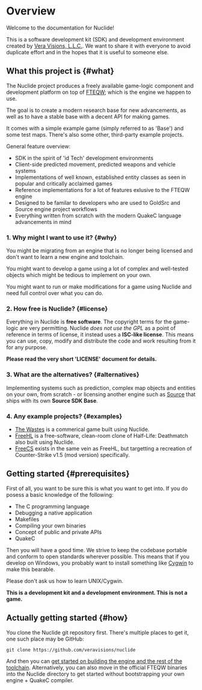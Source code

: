 # Overview

Welcome to the documentation for Nuclide!

This is a software development kit (SDK) and development environment created by [Vera Visions, L.L.C.](https://www.vera-visions.com/). We want to share it with everyone to avoid duplicate effort and in the hopes that it is useful to someone else.

## What this project is {#what}

The Nuclide project produces a freely available game-logic component and 
development platform on top of [FTEQW](https://www.fteqw.org); which is the engine we happen to use.

The goal is to create a modern research base for new advancements, as well
as to have a stable base with a decent API for making games.

It comes with a simple example game (simply referred to as 'Base') and some test maps. There's also some other, third-party example projects.

General feature overview:

- SDK in the spirit of 'id Tech' development environments
- Client-side predicted movement, predicted weapons and vehicle systems
- Implementations of well known, established entity classes as seen in popular and critically acclaimed games
- Reference implementations for a lot of features exlusive to the FTEQW engine
- Designed to be familar to developers who are used to GoldSrc and Source engine
  project workflows
- Everything written from scratch with the modern QuakeC language advancements in mind

### 1. Why might I want to use it? {#why}

You might be migrating from an engine that is no longer being licensed and don't want to learn a new engine and toolchain.

You might want to develop a game using a lot of complex and well-tested objects
which might be tedious to implement on your own.

You might want to run or make modifications for a game using Nuclide and need full
control over what you can do.

### 2. How free is Nuclide? {#license}

Everything in Nuclide is **free software**. The copyright terms for the game-logic are
very permitting. Nuclide *does not use the GPL* as a point of reference in terms of license, it instead uses a **ISC-like license**. This means you can use, copy, modify and
distribute the code and work resulting from it for any purpose.

**Please read the very short 'LICENSE' document for details.**

### 3. What are the alternatives? {#alternatives}

Implementing systems such as prediction, complex map objects and entities on
your own, from scratch - or licensing another engine such as [Source](https://partner.steamgames.com/doc/sdk/uploading/distributing_source_engine) that ships with its own **Source SDK Base**.

### 4. Any example projects? {#examples}

- [The Wastes](https://store.steampowered.com/app/793670) is a commerical game built using Nuclide.
- [FreeHL](https://www.github.com/eukara/freehl) is a free-software, clean-room clone of Half-Life: Deathmatch also built using Nuclide.
- [FreeCS](https://www.github.com/eukara/freecs) exists in the same vein as FreeHL, but targetting a recreation of Counter-Strike v1.5 (mod version) specifically.

## Getting started {#prerequisites}

First of all, you want to be sure this is what you want to get into.
If you do posess a basic knowledge of the following:

- The C programming language
- Debugging a native application
- Makefiles
- Compiling your own binaries
- Concept of public and private APIs
- QuakeC

Then you will have a good time.
We strive to keep the codebase portable and conform to open standards wherever possible.
This means that if you develop on Windows, you probably want to install something like [Cygwin](https://www.cygwin.com/) to make this bearable.

Please don't ask us how to learn UNIX/Cygwin.

**This is a development kit and a development environment. This is not a game.**

## Actually getting started {#how}

You clone the Nuclide git repository first. There's multiple places to get it, one such place may be GitHub:

`git clone https://github.com/veravisions/nuclide`

And then you can [get started on building the engine and the rest of the toolchain](Building.md). Alternatively, you can also move in the official FTEQW binaries into the Nuclide directory to get started without bootstrapping your own engine + QuakeC compiler.